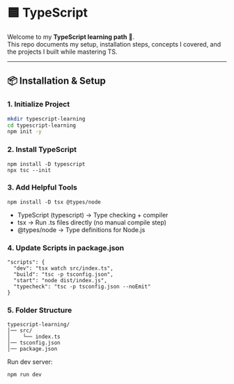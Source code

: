 # 🟦 TypeScript

Welcome to my **TypeScript learning path** 🚀.  
This repo documents my setup, installation steps, concepts I covered, and the projects I built while mastering TS.

---

## 📦 Installation & Setup

### 1. Initialize Project
```bash
mkdir typescript-learning
cd typescript-learning
npm init -y
```
### 2. Install TypeScript
```
npm install -D typescript
npx tsc --init
```

### 3. Add Helpful Tools
```
npm install -D tsx @types/node
```
- TypeScript (typescript) → Type checking + compiler
- tsx → Run .ts files directly (no manual compile step)
- @types/node → Type definitions for Node.js

###  4. Update Scripts in package.json
```
"scripts": {
  "dev": "tsx watch src/index.ts",
  "build": "tsc -p tsconfig.json",
  "start": "node dist/index.js",
  "typecheck": "tsc -p tsconfig.json --noEmit"
}
```
### 5. Folder Structure
```
typescript-learning/
│── src/
│    └── index.ts
│── tsconfig.json
│── package.json
```
Run dev server:
```
npm run dev
```
